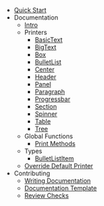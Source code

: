 - [Quick Start](quick-start.md)
- Documentation
  - [Intro](docs/intro.md)
  - Printers
    - [BasicText](docs/printer/basictext.md)
    - [BigText](docs/printer/bigtext.md)
    - [Box](docs/printer/box.md)
    - [BulletList](docs/printer/bulletlist.md)
    - [Center](docs/printer/center.md)
    - [Header](docs/printer/header.md)
    - [Panel](docs/printer/panel.md)
    - [Paragraph](docs/printer/paragraph.md)
    - [Progressbar](docs/printer/progressbar.md)
    - [Section](docs/printer/section.md)
    - [Spinner](docs/printer/spinner.md)
    - [Table](docs/printer/table.md)
    - [Tree](docs/printer/tree.md)
  - Global Functions
    - [Print Methods](docs/functions/print.md)
  - Types
    - [BulletListItem](docs/types/bulletlistitem.md)
  - [Override Default Printer](docs/override-default-printer.md)
- Contributing
  - [Writing Documentation](contributing/writing-documentation.md)
  - [Documentation Template](contributing/writing-documentation-template.md)
  - [Review Checks](contributing/review-checks.md)